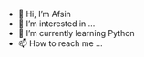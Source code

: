 - 👋 Hi, I’m Afsin
- 👀 I’m interested in ...
- 🌱 I’m currently learning Python
- 📫 How to reach me ...

<!---
uarikan/uarikan is a ✨ special ✨ repository because its `README.md` (this file) appears on your GitHub profile.
You can click the Preview link to take a look at your changes.
--->

<!---
![Your Repository's Stats](https://github-readme-stats.vercel.app/api?username=uarikan&show_icons=true)
--->
